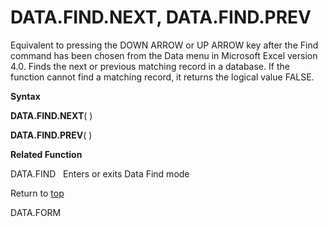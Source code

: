 DATA.FIND.NEXT, DATA.FIND.PREV
==============================

Equivalent to pressing the DOWN ARROW or UP ARROW key after the Find
command has been chosen from the Data menu in Microsoft Excel version
4.0. Finds the next or previous matching record in a database. If the
function cannot find a matching record, it returns the logical value
FALSE.

**Syntax**

**DATA.FIND.NEXT**( )

**DATA.FIND.PREV**( )

**Related Function**

DATA.FIND   Enters or exits Data Find mode

Return to [top](#A)

DATA.FORM
